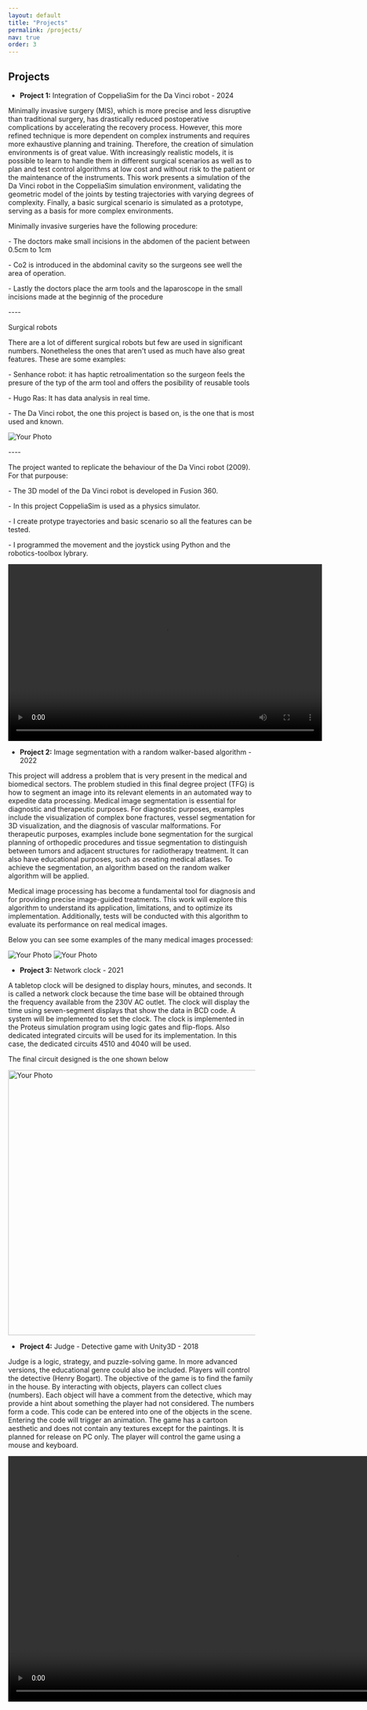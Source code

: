 ```yaml
---
layout: default
title: "Projects"
permalink: /projects/
nav: true
order: 3
---
```


<div class="home-intro">
  <div class="right-columns">
   <div class="projects-column">
      <h2>Projects</h2>
      <ul>
        <li><strong>Project 1:</strong> Integration of CoppeliaSim for the Da Vinci robot - 2024</li>
      </ul>
      <p>Minimally invasive surgery (MIS), which is more precise and less disruptive than
traditional surgery, has drastically reduced postoperative complications by accelerating
the recovery process. However, this more refined technique is more dependent on
complex instruments and requires more exhaustive planning and training. Therefore,
the creation of simulation environments is of great value. With increasingly realistic
models, it is possible to learn to handle them in different surgical scenarios as well
as to plan and test control algorithms at low cost and without risk to the patient or
the maintenance of the instruments. This work presents a simulation of the Da Vinci
robot in the CoppeliaSim simulation environment, validating the geometric model of
the joints by testing trajectories with varying degrees of complexity. Finally, a basic
surgical scenario is simulated as a prototype, serving as a basis for more complex
environments.</p>
      <p>Minimally invasive surgeries have the following procedure:</p>
      <p>- The doctors make small incisions in the abdomen of the pacient between 0.5cm to 1cm </p>
      <p>- Co2 is introduced in the abdominal cavity so the surgeons see well the area of operation.</p>
      <p>- Lastly the doctors place the arm tools and the laparoscope in the small incisions made at the beginnig of the procedure</p>
      <p> ----</p>
      <p>Surgical robots</p>
      <p>There are a lot of different surgical robots but few are used in significant numbers. Nonetheless the ones that aren't used as much have also great features. These are some examples:</p>
      <p>- Senhance robot: it has haptic retroalimentation so the surgeon feels the presure of the typ of the arm tool and offers the posibility of reusable tools</p>
      <p>- Hugo Ras: It has data analysis in real time.</p>
      <p>- The Da Vinci robot, the one this project is based on, is the one that is most used and known.</p>
      <img src="{{ '/assets/images/davinci.png' | relative_url }}" alt="Your Photo">
      <p> ----</p>
      <p>The project wanted to replicate the behaviour of the Da Vinci robot (2009). For that purpouse:</p>
      <p>- The 3D model of the Da Vinci robot is developed in Fusion 360.</p>
      <p>- In this project CoppeliaSim is used as a physics simulator.</p>
      <p>- I create protype trayectories and basic scenario so all the features can be tested.</p>
      <p>- I programmed the movement and the joystick using Python and the robotics-toolbox lybrary.</p>
      <video width="640" height="360" controls>
        <source src="{{ '/assets/videos/videodavinci.mp4' | relative_url }}" type="video/mp4">
        Tu navegador no soporta la etiqueta de video.
      </video>
    </div>
    <div class="projects-column">
      <ul>
        <li><strong>Project 2:</strong> Image segmentation with a random walker-based algorithm - 2022</li>
      </ul>
      <p>This project will address a problem that is very present in the medical and biomedical sectors. The problem studied in this final degree project (TFG) is how to segment an image into its relevant elements in an automated way to expedite data processing. Medical image segmentation is essential for diagnostic and therapeutic purposes. For diagnostic purposes, examples include the visualization of complex bone fractures, vessel segmentation for 3D visualization, and the diagnosis of vascular malformations. For therapeutic purposes, examples include bone segmentation for the surgical planning of orthopedic procedures and tissue segmentation to distinguish between tumors and adjacent structures for radiotherapy treatment. It can also have educational purposes, such as creating medical atlases. To achieve the segmentation, an algorithm based on the random walker algorithm will be applied.</p>
      <p>Medical image processing has become a fundamental tool for diagnosis and for providing precise image-guided treatments. This work will explore this algorithm to understand its application, limitations, and to optimize its implementation. Additionally, tests will be conducted with this algorithm to evaluate its performance on real medical images.</p>
       <p>Below you can see some examples of the many medical images processed:</p>
    <img src="{{ '/assets/images/segmentacion.png' | relative_url }}" alt="Your Photo">
    <img src="{{ '/assets/images/segmentacion2.png' | relative_url }}" alt="Your Photo">
    </div>
    <div class="projects-column">
      <ul>
        <li><strong>Project 3:</strong> Network clock - 2021</li>
      </ul>
      <p>A tabletop clock will be designed to display hours, minutes, and seconds. It is called a network clock because the time base will be obtained through the frequency available from the 230V AC outlet. The clock will display the time using seven-segment displays that show the data in BCD code. A system will be implemented to set the clock. The clock is implemented in the Proteus simulation program using logic gates and flip-flops. Also dedicated integrated circuits will be used for its implementation. In this case, the dedicated circuits 4510 and 4040 will be used.</object></p>
      <p>The final circuit designed is the one shown below</p>
      <img src="{{ '/assets/images/reloj.png' | relative_url }}" height="540px" alt="Your Photo">
    </div>
    <div class="projects-column">
      <ul>
        <li><strong>Project 4:</strong> Judge - Detective game with Unity3D - 2018</li>
      </ul>
      <p>Judge is a logic, strategy, and puzzle-solving game. In more advanced versions, the educational genre could also be included. Players will control the detective (Henry Bogart). The objective of the game is to find the family in the house. By interacting with objects, players can collect clues (numbers). Each object will have a comment from the detective, which may provide a hint about something the player had not considered. The numbers form a code. This code can be entered into one of the objects in the scene. Entering the code will trigger an animation. The game has a cartoon aesthetic and does not contain any textures except for the paintings. It is planned for release on PC only. The player will control the game using a mouse and keyboard.</p>
      <video width="925" height="500" controls>
        <source src="{{ '/assets/videos/game.mp4' | relative_url }}" type="video/mp4">
        Tu navegador no soporta la etiqueta de video.
      </video>
    </div>
  </div>
</div>
